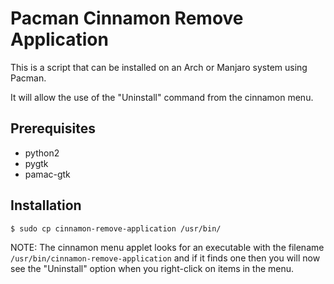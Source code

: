 # Pacman Cinnamon Remove Application

This is a script that can be installed on an Arch or Manjaro system using Pacman.

It will allow the use of the "Uninstall" command from the cinnamon menu.

## Prerequisites

* python2
* pygtk
* pamac-gtk

## Installation

```bash
$ sudo cp cinnamon-remove-application /usr/bin/
```

NOTE: The cinnamon menu applet looks for an executable with the filename `/usr/bin/cinnamon-remove-application` and
if it finds one then you will now see the "Uninstall" option when you right-click on items in the menu.

